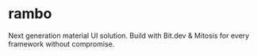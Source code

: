 # rambo
Next generation material UI solution. Build with Bit.dev &amp; Mitosis for every framework without compromise.
